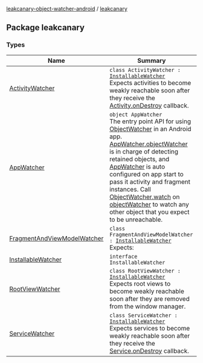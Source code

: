 [leakcanary-object-watcher-android](../index.md) / [leakcanary](./index.md)

## Package leakcanary

### Types

| Name | Summary |
|---|---|
| [ActivityWatcher](-activity-watcher/index.md) | `class ActivityWatcher : `[`InstallableWatcher`](-installable-watcher/index.md)<br>Expects activities to become weakly reachable soon after they receive the [Activity.onDestroy](#) callback. |
| [AppWatcher](-app-watcher/index.md) | `object AppWatcher`<br>The entry point API for using [ObjectWatcher](#) in an Android app. [AppWatcher.objectWatcher](-app-watcher/object-watcher.md) is in charge of detecting retained objects, and [AppWatcher](-app-watcher/index.md) is auto configured on app start to pass it activity and fragment instances. Call [ObjectWatcher.watch](#) on [objectWatcher](-app-watcher/object-watcher.md) to watch any other object that you expect to be unreachable. |
| [FragmentAndViewModelWatcher](-fragment-and-view-model-watcher/index.md) | `class FragmentAndViewModelWatcher : `[`InstallableWatcher`](-installable-watcher/index.md)<br>Expects: |
| [InstallableWatcher](-installable-watcher/index.md) | `interface InstallableWatcher` |
| [RootViewWatcher](-root-view-watcher/index.md) | `class RootViewWatcher : `[`InstallableWatcher`](-installable-watcher/index.md)<br>Expects root views to become weakly reachable soon after they are removed from the window manager. |
| [ServiceWatcher](-service-watcher/index.md) | `class ServiceWatcher : `[`InstallableWatcher`](-installable-watcher/index.md)<br>Expects services to become weakly reachable soon after they receive the [Service.onDestroy](#) callback. |
